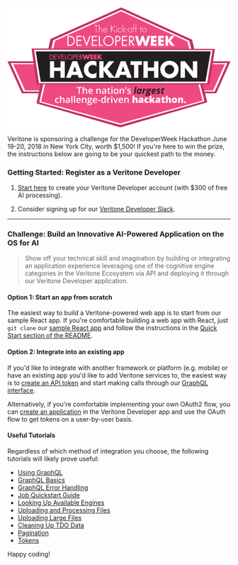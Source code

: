 

<img src="developer-week-hackathon-banner.png" />

Veritone is sponsoring a challenge for the DeveloperWeek Hackathon 
June 19-20, 2018 in New York City, worth $1,500!
If you're here to win the prize, the instructions below are going
to be your quickest path to the money.

### Getting Started: Register as a Veritone Developer

1. [Start here](https://www.veritone.com/onboarding/#/signUp?type=developer) 
to create your Veritone Developer account (with $300 of free AI processing).

2. Consider signing up for our [Veritone Developer Slack](https://chat.veritone.com).

---

### Challenge: Build an Innovative AI-Powered Application on the OS for AI

> Show off your technical skill and imagination by building or integrating 
> an application experience leveraging one of the cognitive engine categories 
> in the Veritone Ecosystem via API and deploying it through our Veritone 
> Developer application.

#### Option 1: Start an app from scratch

The easiest way to build a Veritone-powered web app is to start from our 
sample React app.  If you're comfortable building a web app with React,
just `git clone` our [sample React app](https://github.com/veritone/veritone-app-boilerplate-react)
and follow the instructions in the [Quick Start section of the README](https://github.com/veritone/veritone-app-boilerplate-react#quick-start).

#### Option 2: Integrate into an existing app

If you'd like to integrate with another framework or platform (e.g. mobile) or have 
an existing app you'd like to add Veritone services to, the easiest way is to 
[create an API token](/apis/authentication) and start making calls through our 
[GraphQL interface](/apis/using-graphql).

Alternatively, if you're comfortable implementing your own OAuth2 flow, 
you can [create an application](/developer/applications/quick-start/step-1) in the 
Veritone Developer app and use the OAuth flow to get tokens on a user-by-user 
basis.

#### Useful Tutorials

Regardless of which method of integration you choose, the following tutorials will
likely prove useful:

* [Using GraphQL](/apis/using-graphql)
* [GraphQL Basics](apis/tutorials/graphql-basics)
* [GraphQL Error Handling](apis/tutorials/graphql-error-handling)
* [Job Quickstart Guide](/apis/job-quickstart)
* [Looking Up Available Engines](/apis/tutorials/get-engines)
* [Uploading and Processing Files](/apis/tutorials/upload-and-process)
* [Uploading Large Files](/apis/tutorials/uploading-large-files)
* [Cleaning Up TDO Data](/apis/tutorials/cleanup-tdo)
* [Pagination](/apis/tutorials/paging)
* [Tokens](/apis/tutorials/tokens)

Happy coding!
